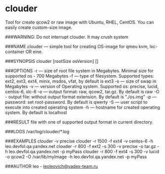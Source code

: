 clouder
=======
Tool for create qcow2 or raw image with Ubuntu, RHEL, CentOS.
You can easily create custom-size image.

###WARNING: 
     Do not interrupt clouder. It may crush system

###NAME
     clouder — simple tool for creating OS-image for qmeu kvm, lxc-container OR eine.

###SYNOPSIS
     clouder [rootSize osVersion] [<advanced options>]

###OPTIONS
     -r — size of root file system in Megabytes. Minimal size for supported os - 700
     Megabytes
     -f — type of filesystem. Supported types: ext2, ext3, ext4, minix, msdos, vfat, by
     default is ext3
     -s — size of swap in Megabytes
     -v — version of Operating system. Supported os: precise, lucid, centos-6, slc-6
     -o — output format: raw, qcow2, tar.gz. By default is raw
     -O - output file: without output format extension. By default is "./os.img"
     -p — password: set root-password. By default is qwerty
     -S — user script to execute into created operating system
     -h — hostname for created operating system. By default is localhost

###RESULT
     file with one of supported output format in current directory.

###LOGS
     /var/log/clouder/*.log

###EXAMPLES
     clouder -v precise
     clouder -r 1500 -f ext4 -v centos-6 -h leo.devfol.qa.yandex.net
     clouder -r 800 -f ext2 -s 300 -v precise -o tar.gz -h leo.devfol.qa.yandex.net -p myPass
     clouder -r 800 -f ext4 -s 300 -v lucid -o qcow2 -O /var/lib/myImage -h leo.devfol.qa.yandex.net -p myPass

###AUTHOR
     leo - leoleovich@yadex-team.ru
